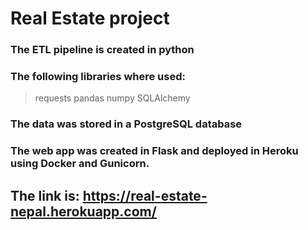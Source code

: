 # Real Estate project

### The ETL pipeline is created in python
### The following libraries where used:
> requests
> pandas
> numpy
> SQLAlchemy
### The data was stored in a PostgreSQL database

### The web app was created in Flask and deployed in Heroku using Docker and Gunicorn.
## The link is: https://real-estate-nepal.herokuapp.com/
